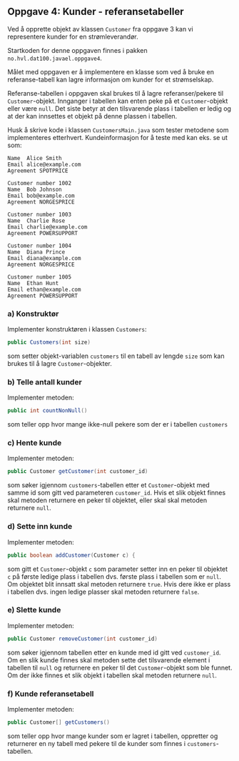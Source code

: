 ## Oppgave 4: Kunder - referansetabeller

Ved å opprette objekt av klassen `Customer` fra oppgave 3 kan vi representere kunder for en strømleverandør.

Startkoden for denne oppgaven finnes i pakken `no.hvl.dat100.javael.oppgave4`. 

Målet med oppgaven er å implementere en klasse som ved å bruke en referanse-tabell kan lagre informasjon om kunder for et strømselskap.

Referanse-tabellen i oppgaven skal brukes til å lagre referanser/pekere til `Customer`-objekt. Innganger i tabellen kan enten peke på et `Customer`-objekt eller være `null`. Det siste betyr at den tilsvarende plass i tabellen er ledig og at der kan innsettes et objekt på denne plassen i tabellen.

Husk å skrive kode i klassen `CustomersMain.java` som tester metodene som implementeres etterhvert. Kundeinformasjon for å teste med kan eks. se ut som:

```
Name  Alice Smith
Email alice@example.com
Agreement SPOTPRICE

Customer number 1002
Name  Bob Johnson
Email bob@example.com
Agreement NORGESPRICE

Customer number 1003
Name  Charlie Rose
Email charlie@example.com
Agreement POWERSUPPORT

Customer number 1004
Name  Diana Prince
Email diana@example.com
Agreement NORGESPRICE

Customer number 1005
Name  Ethan Hunt
Email ethan@example.com
Agreement POWERSUPPORT
```

### a) Konstruktør

Implementer konstruktøren i klassen `Customers`:

```java
public Customers(int size) 
```

som setter objekt-variablen `customers` til en tabell av lengde `size` som kan brukes til å lagre `Customer`-objekter.

### b) Telle antall kunder

Implementer metoden:

```java
public int countNonNull()
```

som teller opp hvor mange ikke-null pekere som der er i tabellen `customers`

### c) Hente kunde

Implementer metoden:

```java
public Customer getCustomer(int customer_id)
```

som søker igjennom `customers`-tabellen etter et `Customer`-objekt med samme id som gitt ved parameteren `customer_id`. Hvis et slik objekt finnes skal metoden returnere en peker til objektet, eller skal skal metoden returnere `null`.

### d) Sette inn kunde

Implementer metoden:

```java
public boolean addCustomer(Customer c) {
```

som gitt et `Customer`-objekt `c` som parameter setter inn en peker til objektet `c` på første ledige plass i tabellen dvs. første plass i tabellen som er `null`. Om objektet blit innsatt skal metoden returnere `true`. Hvis dere ikke er plass i tabellen dvs. ingen ledige plasser skal metoden returnere `false`.

### e) Slette kunde

Implementer metoden:

```java
public Customer removeCustomer(int customer_id)
```

som søker igjennom tabellen etter en kunde med id gitt ved `customer_id`. Om en slik kunde finnes skal metoden sette det tilsvarende element i tabellen til `null` og returnere en peker til det `Customer`-objekt som ble funnet. Om der ikke finnes et slik objekt i tabellen skal metoden returnere `null`.

### f) Kunde referansetabell

Implementer metoden:

```java
public Customer[] getCustomers()
```

som teller opp hvor mange kunder som er lagret i tabellen, oppretter og returnerer en ny tabell med pekere til de kunder som finnes i `customers`-tabellen.
